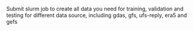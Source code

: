 Submit slurm job to create all data you need for training, validation and testing for different data source, including gdas, gfs, ufs-reply, era5 and gefs

